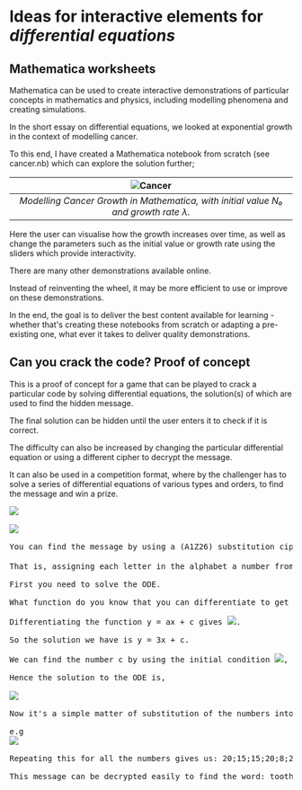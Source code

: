 # Ideas for interactive elements for *differential equations*

## Mathematica worksheets

Mathematica can be used to create interactive demonstrations of particular concepts in mathematics and physics, including modelling phenomena and creating simulations. 

In the short essay on differential equations, we looked at exponential growth in the context of modelling cancer. 

To this end, I have created a Mathematica notebook from scratch (see cancer.nb) which can explore the solution further;

| ![Cancer](https://user-images.githubusercontent.com/51001263/73688043-169a4f00-46c3-11ea-9278-3e3fd8f18653.gif) | 
|:--:| 
| *Modelling Cancer Growth in Mathematica, with initial value N₀ and growth rate λ.* |

Here the user can visualise how the growth increases over time, as well as change the parameters such as the initial value or growth rate using the sliders which provide interactivity.

There are many other demonstrations available online. 

Instead of reinventing the wheel, it may be more efficient to use or improve on these demonstrations. 

In the end, the goal is to deliver the best content available for learning - whether that's creating these notebooks from scratch or adapting a pre-existing one, what ever it takes to deliver quality demonstrations.

## Can you crack the code? Proof of concept

This is a proof of concept for a game that can be played to crack a particular code by solving differential equations, the solution(s) of which are used to find the hidden message. 

The final solution can be hidden until the user enters it to check if it is correct.

The difficulty can also be increased by changing the particular differential equation or using a different cipher to decrypt the message. 

It can also be used in a competition format, where by the challenger has to solve a series of differential equations of various types and orders, to find the message and win a prize.

<pre>
<img src = "https://user-images.githubusercontent.com/51001263/73676598-8d781d80-46ac-11ea-90ab-2457113cfca9.png">

<img src = "https://user-images.githubusercontent.com/51001263/73676599-8d781d80-46ac-11ea-9a58-de49e1047825.png">

You can find the message by using a (A1Z26) substitution cipher. 

That is, assigning each letter in the alphabet a number from 1 to 26. e.g <img src="https://render.githubusercontent.com/render/math?math=A=1, B=2">.. etc.

First you need to solve the ODE. 

What function do you know that you can differentiate to get '3'?

Differentiating the function y = ax + c gives <img src="https://render.githubusercontent.com/render/math?math=dy/dx = a">. 

So the solution we have is y = 3x + c. 

We can find the number c by using the initial condition <img src="https://render.githubusercontent.com/render/math?math=y(0)=5">, to obtain <img src="https://render.githubusercontent.com/render/math?math=c=5">.

Hence the solution to the ODE is,

<img src = "https://user-images.githubusercontent.com/51001263/73676600-8d781d80-46ac-11ea-8790-ad0ba80ed674.png">

Now it's a simple matter of substitution of the numbers into the solution to find the encrypted cipher. 

e.g 
<img src = "https://user-images.githubusercontent.com/51001263/73676597-8cdf8700-46ac-11ea-915e-22b25a2d1a68.png">

Repeating this for all the numbers gives us: 20;15;15;20;8;2;18;21;19;8

This message can be decrypted easily to find the word: toothbrush
</pre>

